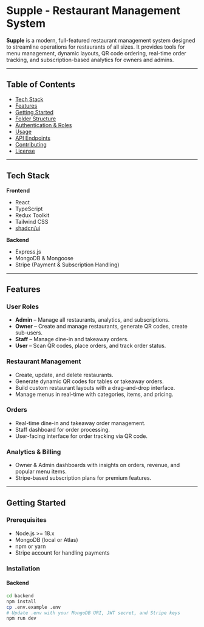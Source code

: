 # Supple - Restaurant Management System

**Supple** is a modern, full-featured restaurant management system designed to streamline operations for restaurants of all sizes. It provides tools for menu management, dynamic layouts, QR code ordering, real-time order tracking, and subscription-based analytics for owners and admins.  

---

## Table of Contents
- [Tech Stack](#tech-stack)
- [Features](#features)
- [Getting Started](#getting-started)
- [Folder Structure](#folder-structure)
- [Authentication & Roles](#authentication--roles)
- [Usage](#usage)
- [API Endpoints](#api-endpoints)
- [Contributing](#contributing)
- [License](#license)

---

## Tech Stack

**Frontend**  
- React  
- TypeScript  
- Redux Toolkit  
- Tailwind CSS  
- [shadcn/ui](https://shadcn.dev)  

**Backend**  
- Express.js  
- MongoDB & Mongoose  
- Stripe (Payment & Subscription Handling)  

---

## Features

### User Roles
- **Admin** – Manage all restaurants, analytics, and subscriptions.  
- **Owner** – Create and manage restaurants, generate QR codes, create sub-users.  
- **Staff** – Manage dine-in and takeaway orders.  
- **User** – Scan QR codes, place orders, and track order status.  

### Restaurant Management
- Create, update, and delete restaurants.  
- Generate dynamic QR codes for tables or takeaway orders.  
- Build custom restaurant layouts with a drag-and-drop interface.  
- Manage menus in real-time with categories, items, and pricing.  

### Orders
- Real-time dine-in and takeaway order management.  
- Staff dashboard for order processing.  
- User-facing interface for order tracking via QR code.  

### Analytics & Billing
- Owner & Admin dashboards with insights on orders, revenue, and popular menu items.  
- Stripe-based subscription plans for premium features.  

---

## Getting Started

### Prerequisites
- Node.js >= 18.x  
- MongoDB (local or Atlas)  
- npm or yarn  
- Stripe account for handling payments  

### Installation

#### Backend
```bash
cd backend
npm install
cp .env.example .env
# Update .env with your MongoDB URI, JWT secret, and Stripe keys
npm run dev
